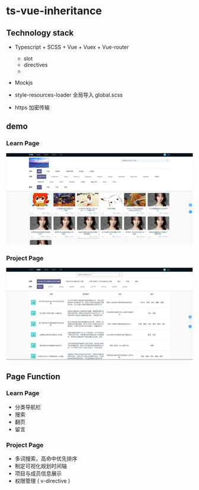 # ts-vue-inheritance



## Technology stack
* Typescript + SCSS + Vue + Vuex + Vue-router
  * slot
  * directives
  * 
* Mockjs

* style-resources-loader 全局导入 global.scss
* https 加密传输



## demo

### Learn Page

![demo0](.\demo\demo0.png)



### Project Page

![demo1](demo\demo1.png)



## Page  Function

### Learn Page

* 分类导航栏
* 搜索
* 翻页
* 留言

### Project Page

* 多词搜索，高命中优先排序
* 制定可视化规划时间轴
* 项目与成员信息展示
* 权限管理 ( v-directive )